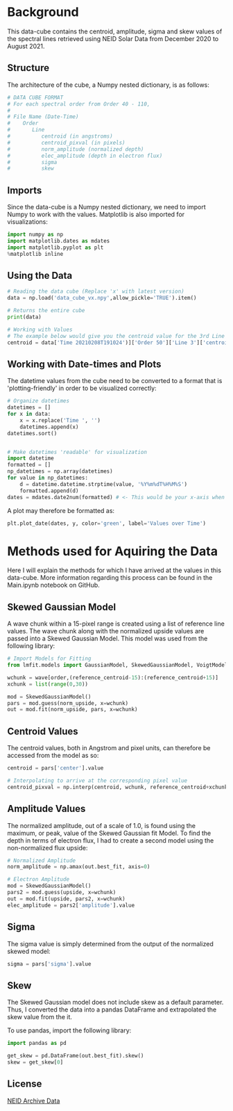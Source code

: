# Background

This data-cube contains the centroid, amplitude, sigma and skew values of the spectral lines retrieved using NEID Solar Data from December 2020 to August 2021.

## Structure
The architecture of the cube, a Numpy nested dictionary, is as follows:
```python
# DATA CUBE FORMAT
# For each spectral order from Order 40 - 110,
# 
# File Name (Date-Time)
#    Order
#       Line  
#          centroid (in angstroms)
#          centroid_pixval (in pixels)
#          norm_amplitude (normalized depth)
#          elec_amplitude (depth in electron flux)
#          sigma 
#          skew
```

## Imports
Since the data-cube is a Numpy nested dictionary, we need to import Numpy to work with the values. Matplotlib is also imported for visualizations:
```python
import numpy as np
import matplotlib.dates as mdates
import matplotlib.pyplot as plt
%matplotlib inline
```

## Using the Data
```python
# Reading the data cube (Replace 'x' with latest version)
data = np.load('data_cube_vx.npy',allow_pickle='TRUE').item()

# Returns the entire cube
print(data)

# Working with Values
# The example below would give you the centroid value for the 3rd Line in Order 50 for Feb 8, 2021 @ 19:10:24
centroid = data['Time 20210208T191024')]['Order 50']['Line 3']['centroid']
```

## Working with Date-times and Plots
The datetime values from the cube need to be converted to a format that is 'plotting-friendly' in order to be visualized correctly:
```python
# Organize datetimes
datetimes = []
for x in data:
    x = x.replace('Time ', '')
    datetimes.append(x)
datetimes.sort()


# Make datetimes 'readable' for visualization
import datetime
formatted = []
np_datetimes = np.array(datetimes)
for value in np_datetimes:
    d = datetime.datetime.strptime(value, '%Y%m%dT%H%M%S')
    formatted.append(d)
dates = mdates.date2num(formatted) # <- This would be your x-axis when plotting 
```

A plot may therefore be formatted as:
```python
plt.plot_date(dates, y, color='green', label='Values over Time')
```

# Methods used for Aquiring the Data

Here I will explain the methods for which I have arrived at the values in this data-cube. More information regarding this process can be found in the Main.ipynb notebook on GitHub.

## Skewed Gaussian Model
A wave chunk within a 15-pixel range is created using a list of reference line values. The wave chunk along with the normalized upside values are passed into a Skewed Gaussian Model. This model was used from the following library:
```python
# Import Models for Fitting
from lmfit.models import GaussianModel, SkewedGaussianModel, VoigtModel
```
```python
wchunk = wave[order,(reference_centroid-15):(reference_centroid+15)]
xchunk = list(range(0,30))

mod = SkewedGaussianModel()
pars = mod.guess(norm_upside, x=wchunk)
out = mod.fit(norm_upside, pars, x=wchunk)
```

## Centroid Values
The centroid values, both in Angstrom and pixel units, can therefore be accessed from the model as so:
```python
centroid = pars['center'].value

# Interpolating to arrive at the corresponding pixel value
centroid_pixval = np.interp(centroid, wchunk, reference_centroid+xchunk)
```

## Amplitude Values
The normalized amplitude, out of a scale of 1.0, is found using the maximum, or peak, value of the Skewed Gaussian fit Model. To find the depth in terms of electron flux, I had to create a second model using the non-normalized flux upside:
```python
# Normalized Amplitude
norm_amplitude = np.amax(out.best_fit, axis=0)

# Electron Amplitude
mod = SkewedGaussianModel()
pars2 = mod.guess(upside, x=wchunk)
out = mod.fit(upside, pars2, x=wchunk)
elec_amplitude = pars2['amplitude'].value
```

## Sigma
The sigma value is simply determined from the output of the normalized skewed model:
```python
sigma = pars['sigma'].value
```

## Skew
The Skewed Gaussian model does not include skew as a default parameter. Thus, I converted the data into a pandas DataFrame and extrapolated the skew value from the it.

To use pandas, import the following library:
```python
import pandas as pd
```
```python
get_skew = pd.DataFrame(out.best_fit).skew()
skew = get_skew[0]
```

## License
[NEID Archive Data](https://neid.ipac.caltech.edu/search.php)
